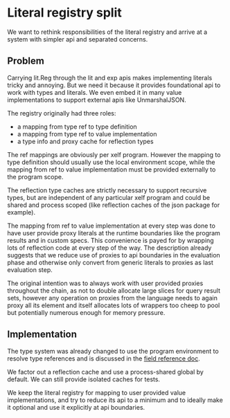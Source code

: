 Literal registry split
======================

We want to rethink responsibilities of the literal registry and arrive at a system with simpler api
and separated concerns.

Problem
-------

Carrying lit.Reg through the lit and exp apis makes implementing literals tricky and annoying. But
we need it because it provides foundational api to work with types and literals. We even embed it in
many value implementations to support external apis like UnmarshalJSON.

The registry originally had three roles:
 * a mapping from type ref to type definition
 * a mapping from type ref to value implementation
 * a type info and proxy cache for reflection types

The ref mappings are obviously per xelf program. However the mapping to type definition should
usually use the local environment scope, while the mapping from ref to value implementation must be
provided externally to the program scope.

The reflection type caches are strictly necessary to support recursive types, but are independent
of any particular xelf program and could be shared and process scoped (like reflection caches of the
json package for example).

The mapping from ref to value implementation at every step was done to have user provide proxy
literals at the runtime boundaries like the program results and in custom specs. This convenience is
payed for by wrapping lots of reflection code at every step of the way. The description already
suggests that we reduce use of proxies to api boundaries in the evaluation phase and otherwise only
convert from generic literals to proxies as last evaluation step.

The original intention was to always work with user provided proxies throughout the chain, as not to
double allocate large slices for query result sets, however any operation on proxies from the
language needs to again proxy all its element and itself allocates lots of wrappers too cheep to
pool but potentially numerous enough for memory pressure.

Implementation
--------------

The type system was already changed to use the program environment to resolve type references and is
discussed in the [field reference doc](./field_refs.md).

We factor out a reflection cache and use a process-shared global by default. We can still provide
isolated caches for tests.

We keep the literal registry for mapping to user provided value implementations, and try to reduce
its api to a minimum and to ideally make it optional and use it explicitly at api boundaries.
